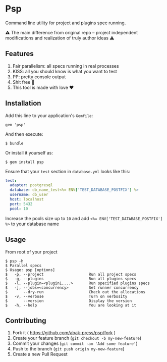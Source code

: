 # Psp

Command line utility for project and plugins spec running.

:warning: The main difference from original repo – project independent modifications
and realization of truly author ideas :warning:

## Features

1. Fair parallelism: all specs running in real processes
2. KISS: all you should know is what you want to test
3. PP: pretty console output
4. Shit free :poop:
5. This tool is made with love :heart:

## Installation

Add this line to your application's `Gemfile`:

    gem 'psp'

And then execute:

    $ bundle

Or install it yourself as:

    $ gem install psp

Ensure that your `test` section in `database.yml` looks like this:

```yaml
test:
  adapter: postgresql
  database: db_name_test<%= ENV['TEST_DATABASE_POSTFIX'] %>
  username: db_user
  host: localhost
  port: 5432
  pool: 10
```

Increase the pools size up to `10` and add `<%= ENV['TEST_DATABASE_POSTFIX'] %>`
to your database name

## Usage

From root of your project

    $ psp -h
    $ Parallel specs
    $ Usage: psp [options]
    $   -p, --project                    Run all project specs
    $   -g, --plugins                    Run all plugins specs
    $   -l, --plugin=<plugin1,...>       Run specified plugins specs
    $   -j, --jobs=<concurrency>         Set runner concurrency
    $       --dry-run                    Check out the allocations
    $   -v, --verbose                    Turn on verbosity
    $       --version                    Display the version
    $   -h, --help                       You are looking at it

## Contributing

1. Fork it ( https://github.com/abak-press/psp/fork )
2. Create your feature branch (`git checkout -b my-new-feature`)
3. Commit your changes (`git commit -am 'Add some feature'`)
4. Push to the branch (`git push origin my-new-feature`)
5. Create a new Pull Request
